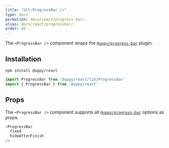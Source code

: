 ```yaml
---
title: "&lt;ProgressBar />"
type: docs
permalink: docs/react/progress-bar/
alias: docs/react/progressbar/
order: 83
---
```


The `<ProgressBar />` component wraps the [`@uppy/progress-bar`][] plugin.

## Installation

```shell
npm install @uppy/react
```

```js
import ProgressBar from '@uppy/react/lib/ProgressBar'
import { ProgressBar } from '@uppy/react'
```

## Props

The `<ProgressBar />` component supports all [`@uppy/progress-bar`][] options as props.

```js
<ProgressBar
  fixed
  hideAfterFinish
/>
```

[`@uppy/progress-bar`]: /docs/progress-bar/
